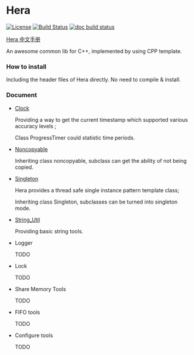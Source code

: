 # Hera 

[![License](https://img.shields.io/github/license/mashape/apistatus.svg)](LICENSE)
[![Build Status](https://travis-ci.org/XiaoMi/mace.svg?branch=master)](https://travis-ci.org/XiaoMi/mace)
[![doc build status](https://readthedocs.org/projects/mace/badge/?version=latest)](https://readthedocs.org/projects/mace/badge/?version=latest)

[Hera 中文手册](README_CN.md)

An awesome common lib for C++, implemented by using CPP template.

### How to install

 Including the header files of Hera directly. No need to compile & install.

### Document

- [Clock](include/clock.hpp)

    Providing a way to get the current timestamp which supported various accuracy levels ;

    Class ProgressTimer could statistic time periods.
    
- [Noncopyable](include/noncopyable.hpp)

    Inheriting class noncopyable, subclass can get the ability of not being copied.

- [Singleton](include/singleton.hpp)

    Hera provides a thread safe single instance pattern template class;

    Inheriting class Singleton, subclasses can be turned into singleton mode.

- [String_Util](include/string_util.hpp)

    Providing basic string tools.

- Logger

    TODO
    
- Lock

    TODO

- Share Memory Tools

    TODO

- FIFO tools

    TODO

- Configure tools

    TODO    
